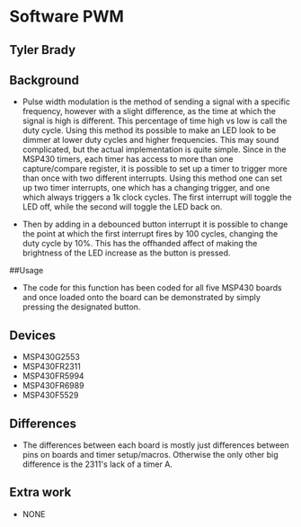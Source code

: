 # Software PWM

## Tyler Brady

## Background
* Pulse width modulation is the method of sending a signal with a specific frequency, however with a slight difference, as
the time at which the signal is high is different. This percentage of time high vs low is call the duty cycle.
Using this method its possible to make an LED look to be dimmer at lower duty cycles and higher frequencies.
This may sound complicated, but the actual implementation is quite simple. Since in the MSP430 timers, each timer has access to more than one 
capture/compare register, it is possible to set up a timer to trigger more than once with two different interrupts.
Using this method one can set up two timer interrupts, one which has a changing trigger, and one which always triggers a 1k clock cycles.
The first interrupt will toggle the LED off, while the second will toggle the LED back on.

* Then by adding in a debounced button interrupt it is possible to change the point at which the first interrupt fires by 100 cycles, changing the
duty cycle by 10%. This has the offhanded affect of making the brightness of the LED increase as the button is pressed.

##Usage
* The code for this function has been coded for all five MSP430 boards and once loaded onto the board can be demonstrated by simply pressing the 
designated button.

## Devices
* MSP430G2553
* MSP430FR2311
* MSP430FR5994
* MSP430FR6989
* MSP430F5529

## Differences
* The differences between each board is mostly just differences between pins on boards and timer setup/macros. Otherwise the only other big difference
is the 2311's lack of a timer A.

## Extra work
* NONE 